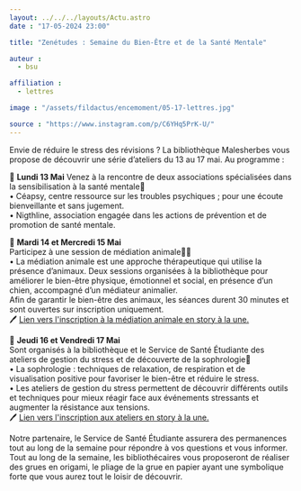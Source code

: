 ```yaml
---
layout: ../../../layouts/Actu.astro
date : "17-05-2024 23:00"

title: "Zenétudes : Semaine du Bien-Être et de la Santé Mentale"

auteur :
  - bsu

affiliation :
  - lettres

image : "/assets/fildactus/encemoment/05-17-lettres.jpg"

source : "https://www.instagram.com/p/C6YHq5PrK-U/"
---
```


Envie de réduire le stress des révisions ? La bibliothèque Malesherbes vous propose de découvrir une série d’ateliers du 13 au 17 mai. Au programme :

📆 __Lundi 13 Mai__
Venez à la rencontre de deux associations spécialisées dans la sensibilisation à la santé mentale🌿  
• Céapsy, centre ressource sur les troubles psychiques ; pour une écoute bienveillante et sans jugement.  
• Nigthline, association engagée dans les actions de prévention et de promotion de santé mentale.

📆 __Mardi 14 et Mercredi 15 Mai__  
Participez à une session de médiation animale🐶🐱  
• La médiation animale est une approche thérapeutique qui utilise la présence d’animaux. Deux sessions organisées à la bibliothèque pour améliorer le bien-être physique, émotionnel et social, en présence d’un chien, accompagné d’un médiateur animalier.  
Afin de garantir le bien-être des animaux, les séances durent 30 minutes et sont ouvertes sur inscription uniquement.  
🖊 [Lien vers l'inscription à la médiation animale en story à la une.](https://lime3-app3.sorbonne-universite.fr/index.php/298887)

📆 __Jeudi 16 et Vendredi 17 Mai__  
Sont organisés à la bibliothèque et le Service de Santé Étudiante des ateliers de gestion du stress et de découverte de la sophrologie🌸  
• La sophrologie : techniques de relaxation, de respiration et de visualisation positive pour favoriser le bien-être et réduire le stress.  
• Les ateliers de gestion du stress permettent de découvrir différents outils et techniques pour mieux réagir face aux événements stressants et augmenter la résistance aux tensions.  
🖊 [Lien vers l'inscription aux ateliers en story à la une.](https://lime3-app3.sorbonne-universite.fr/index.php/298887)

Notre partenaire, le Service de Santé Étudiante assurera des permanences tout au long de la semaine pour répondre à vos questions et vous informer.  
Tout au long de la semaine, les bibliothécaires vous proposeront de réaliser des grues en origami, le pliage de la grue en papier ayant une symbolique forte que vous aurez tout le loisir de découvrir.
